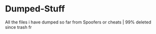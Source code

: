 # Dumped-Stuff
All the files i have dumped so far from Spoofers or cheats | 99% deleted since trash fr
